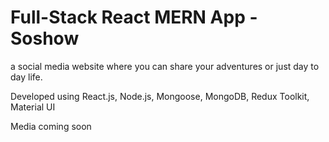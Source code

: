 # Full-Stack React MERN App - <strong>Soshow</strong>
a social media website where you can share your adventures or just day to day life.

Developed using React.js, Node.js, Mongoose, MongoDB, Redux Toolkit, Material UI

Media coming soon
